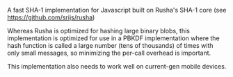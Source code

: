 A fast SHA-1 implementation for Javascript built on
Rusha's SHA-1 core (see https://github.com/srijs/rusha)

Whereas Rusha is optimized for hashing large binary blobs,
this implementation is optimized for use in a PBKDF implementation
where the hash function is called a large number (tens of thousands)
of times with only small messages, so minimizing the per-call
overhead is important.

This implementation also needs to work well on current-gen mobile
devices.

